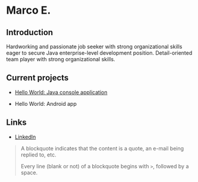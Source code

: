 # Marco E.

## Introduction

Hardworking and passionate job seeker with strong organizational skills eager to secure Java enterprise-level development position. Detail-oriented team player with strong organizational skills. 

## Current projects

* [Hello World: Java console application](https://github.com/ddc-java-16/hello-world-Marc0E.git)
      
* Hello World: Android app

## Links

* [LinkedIn](https://linkedin.com/in/marco-estrada05 "Marco Estrada")

> A blockquote indicates that the content is a quote, an e-mail being replied to, etc.
> 
> Every line (blank or not) of a blockquote begins with `>`, followed by a space.